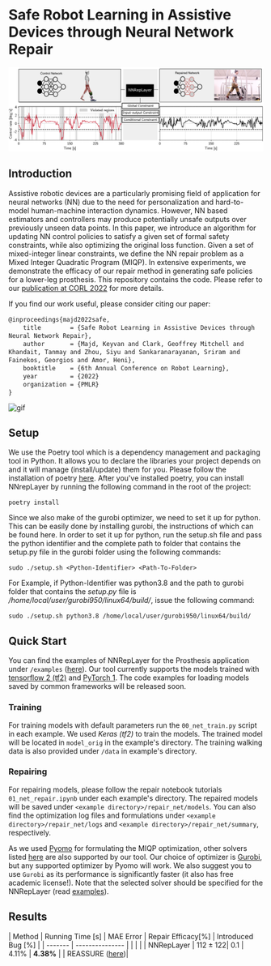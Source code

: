 
# Safe Robot Learning in Assistive Devices through Neural Network Repair 
![teaser](assets/teaser.png)

## Introduction
Assistive robotic devices are a particularly promising field of application for neural networks (NN) due to the need for personalization and hard-to-model human-machine interaction dynamics. However, NN based estimators and controllers may produce potentially unsafe outputs over previously unseen data points. In this paper, we introduce an algorithm for updating NN control policies to satisfy a given set of formal safety constraints, while also optimizing the original loss function. Given a set of mixed-integer linear constraints, we define the NN repair problem as a Mixed Integer Quadratic Program (MIQP). In extensive experiments, we demonstrate the efficacy of our repair method in generating safe policies for a lower-leg prosthesis. This repository contains the code. Please refer to our [publication at CORL 2022](https://openreview.net/pdf?id=X4228W0QpvN) for more details.

If you find our work useful, please consider citing our paper:
```
@inproceedings{majd2022safe,
    title        = {Safe Robot Learning in Assistive Devices through Neural Network Repair},
    author       = {Majd, Keyvan and Clark, Geoffrey Mitchell and Khandait, Tanmay and Zhou, Siyu and Sankaranarayanan, Sriram and Fainekos, Georgios and Amor, Heni},
    booktitle    = {6th Annual Conference on Robot Learning},
    year         = {2022}
    organization = {PMLR}
}
```

![gif](assets/walking_gif.gif)

## Setup
We use the Poetry tool which is a dependency management and packaging tool in Python. It allows you to declare the libraries your project depends on and it will manage (install/update) them for you. Please follow the installation of poetry [here](https://python-poetry.org/docs/#installation). After you've installed poetry, you can install NNrepLayer by running the following command in the root of the project:

    poetry install

Since we also make of the gurobi optimizer, we need to set it up for python. This can be easily done by installing gurobi, the instructions of which can be found here. In order to set it up for python, run the setup.sh file and pass the python identifier and the complete path to folder that contains the setup.py file in the gurobi folder using the following commands:

    sudo ./setup.sh <Python-Identifier> <Path-To-Folder>

For Example, if Python-Identifier was python3.8 and the path to gurobi folder that contains the *setup.py* file is */home/local/user/gurobi950/linux64/build/*, issue the following command:

    sudo ./setup.sh python3.8 /home/local/user/gurobi950/linux64/build/

## Quick Start
You can find the examples of NNRepLayer for the Prosthesis application under `/examples` ([here](/examples)). 
Our tool currently supports the models trained with [tensorflow 2 (tf2)](https://www.tensorflow.org) and [PyTorch 1](https://pytorch.org). 
The code examples for loading models saved by common frameworks will be released soon. 

### Training 
For training models with default parameters run the `00_net_train.py` script in each example. 
We used *Keras (tf2)* to train the models. The trained model will be located in `model_orig` in the example's directory.
The training walking data is also provided under `/data` in example's directory.

### Repairing
For repairing models, please follow the repair notebook tutorials `01_net_repair.ipynb` under each example's directory. The repaired models will be saved under `<example directory>/repair_net/models`. You can also find the optimization log files and formulations under `<example directory>/repair_net/logs` and `<example directory>/repair_net/summary`, respectively.

As we used [Pyomo](http://www.pyomo.org) for formulating the MIQP optimization, other solvers listed [here](https://pyomo.readthedocs.io/en/stable/solving_pyomo_models.html#supported-solvers) are also supported by our tool. Our choice of optimizer is [Gurobi](http://www.gurobi.com), but any supported optimizer by Pyomo will work. We also suggest you to use `Gurobi` as its performance is significantly faster (it also has free academic license!).
Note that the selected solver should be specified for the NNRepLayer (read [examples](/examples)).

## Results
| Method         | Running Time [s] | MAE Error | Repair Efficacy[%] | Introduced Bug [%] |
| -------        | ---------------  |           |                    |                    | 
| NNRepLayer     | $112\pm122$| 0.1   | 4.11%                         | **4.38%**                | 
| REASSURE ([here](https://arxiv.org/pdf/2110.07682.pdf))|

